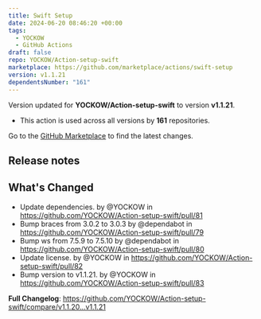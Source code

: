```yaml
---
title: Swift Setup
date: 2024-06-20 08:46:20 +00:00
tags:
  - YOCKOW
  - GitHub Actions
draft: false
repo: YOCKOW/Action-setup-swift
marketplace: https://github.com/marketplace/actions/swift-setup
version: v1.1.21
dependentsNumber: "161"
---
```



Version updated for **YOCKOW/Action-setup-swift** to version **v1.1.21**.
- This action is used across all versions by **161** repositories.

Go to the [GitHub Marketplace](https://github.com/marketplace/actions/swift-setup) to find the latest changes.

## Release notes

## What's Changed
* Update dependencies. by @YOCKOW in https://github.com/YOCKOW/Action-setup-swift/pull/81
* Bump braces from 3.0.2 to 3.0.3 by @dependabot in https://github.com/YOCKOW/Action-setup-swift/pull/79
* Bump ws from 7.5.9 to 7.5.10 by @dependabot in https://github.com/YOCKOW/Action-setup-swift/pull/80
* Update license. by @YOCKOW in https://github.com/YOCKOW/Action-setup-swift/pull/82
* Bump version to v1.1.21. by @YOCKOW in https://github.com/YOCKOW/Action-setup-swift/pull/83


**Full Changelog**: https://github.com/YOCKOW/Action-setup-swift/compare/v1.1.20...v1.1.21
